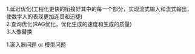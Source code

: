 1.延迟优化(工程化更快的衔接好其中的每一个部分，实现流式输入和流式输出，使数字人的表现更加连贯和迅捷)  
2.查询优化(RAG优化，优化生成的速度和生成的质量)  
3.人像替换



1.嵌入器问题   or   模型问题
